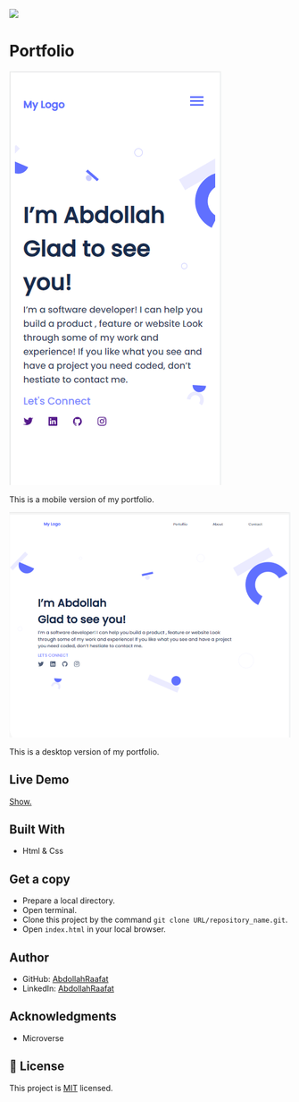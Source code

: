 ![](https://img.shields.io/badge/Microverse-blueviolet)

# Portfolio

![screenshot](images/Portfolio.PNG)

This is a mobile version of my portfolio.

![screenshot](images/Portfolio-Desktop.PNG)


This is a desktop version of my portfolio.

## Live Demo

[Show.](https://abdollahraafat.github.io/Portfolio/)

## Built With

- Html & Css


## Get a copy

- Prepare a local directory. 
- Open terminal.
- Clone this project by the command `git clone URL/repository_name.git`.
- Open `index.html` in your local browser.

## Author

- GitHub: [AbdollahRaafat](https://github.com/AbdollahRaafat)
- LinkedIn: [AbdollahRaafat](https://www.linkedin.com/in/abdollah-raafat-886059221/)

## Acknowledgments

- Microverse

## 📝 License

This project is [MIT](./MIT.md) licensed.